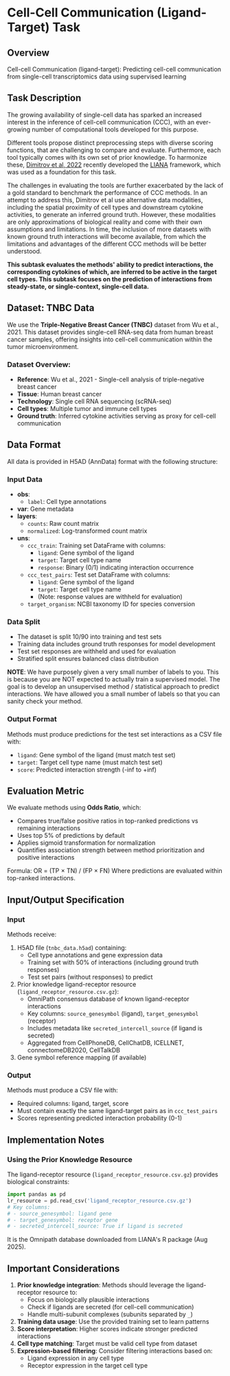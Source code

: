 # Cell-Cell Communication (Ligand-Target) Task

## Overview
Cell-cell Communication (ligand-target): Predicting cell-cell communication from single-cell transcriptomics data using supervised learning

## Task Description
The growing availability of single-cell data has sparked an increased interest in the inference of cell-cell communication (CCC), with an ever-growing number of computational tools developed for this purpose.

Different tools propose distinct preprocessing steps with diverse scoring functions, that are challenging to compare and evaluate. Furthermore, each tool typically comes with its own set of prior knowledge. To harmonize these, [Dimitrov et al, 2022](https://openproblems.bio/bibliography#dimitrov2022comparison) recently developed the [LIANA](https://github.com/saezlab/liana) framework, which was used as a foundation for this task.

The challenges in evaluating the tools are further exacerbated by the lack of a gold standard to benchmark the performance of CCC methods. In an attempt to address this, Dimitrov et al use alternative data modalities, including the spatial proximity of cell types and downstream cytokine activities, to generate an inferred ground truth. However, these modalities are only approximations of biological reality and come with their own assumptions and limitations. In time, the inclusion of more datasets with known ground truth interactions will become available, from which the limitations and advantages of the different CCC methods will be better understood.

**This subtask evaluates the methods' ability to predict interactions, the corresponding cytokines of which, are inferred to be active in the target cell types. This subtask focuses on the prediction of interactions from steady-state, or single-context, single-cell data.**

## Dataset: TNBC Data
We use the **Triple-Negative Breast Cancer (TNBC)** dataset from Wu et al., 2021. This dataset provides single-cell RNA-seq data from human breast cancer samples, offering insights into cell-cell communication within the tumor microenvironment.

### Dataset Overview:
- **Reference**: Wu et al., 2021 - Single-cell analysis of triple-negative breast cancer
- **Tissue**: Human breast cancer
- **Technology**: Single cell RNA sequencing (scRNA-seq)
- **Cell types**: Multiple tumor and immune cell types
- **Ground truth**: Inferred cytokine activities serving as proxy for cell-cell communication

## Data Format
All data is provided in H5AD (AnnData) format with the following structure:

### Input Data
- **obs**:
  - `label`: Cell type annotations
- **var**: Gene metadata
- **layers**:
  - `counts`: Raw count matrix
  - `normalized`: Log-transformed count matrix
- **uns**:
  - `ccc_train`: Training set DataFrame with columns:
    - `ligand`: Gene symbol of the ligand
    - `target`: Target cell type name
    - `response`: Binary (0/1) indicating interaction occurrence
  - `ccc_test_pairs`: Test set DataFrame with columns:
    - `ligand`: Gene symbol of the ligand
    - `target`: Target cell type name
    - (Note: response values are withheld for evaluation)
  - `target_organism`: NCBI taxonomy ID for species conversion

### Data Split
- The dataset is split 10/90 into training and test sets
- Training data includes ground truth responses for model development
- Test set responses are withheld and used for evaluation
- Stratified split ensures balanced class distribution

**NOTE**: We have purposely given a very small number of labels to you. This is because you are NOT expected to actually train a supervised model. The goal is to develop an unsupervised method / statistical approach to predict interactions. We have allowed you a small number of labels so that you can sanity check your method.

### Output Format
Methods must produce predictions for the test set interactions as a CSV file with:
- `ligand`: Gene symbol of the ligand (must match test set)
- `target`: Target cell type name (must match test set)
- `score`: Predicted interaction strength (-inf to +inf)

## Evaluation Metric
We evaluate methods using **Odds Ratio**, which:
- Compares true/false positive ratios in top-ranked predictions vs remaining interactions
- Uses top 5% of predictions by default
- Applies sigmoid transformation for normalization
- Quantifies association strength between method prioritization and positive interactions

Formula: OR = (TP × TN) / (FP × FN)
Where predictions are evaluated within top-ranked interactions.

## Input/Output Specification

### Input
Methods receive:
1. H5AD file (`tnbc_data.h5ad`) containing:
   - Cell type annotations and gene expression data
   - Training set with 50% of interactions (including ground truth responses)
   - Test set pairs (without responses) to predict
2. Prior knowledge ligand-receptor resource (`ligand_receptor_resource.csv.gz`):
   - OmniPath consensus database of known ligand-receptor interactions
   - Key columns: `source_genesymbol` (ligand), `target_genesymbol` (receptor)
   - Includes metadata like `secreted_intercell_source` (if ligand is secreted)
   - Aggregated from CellPhoneDB, CellChatDB, ICELLNET, connectomeDB2020, CellTalkDB
3. Gene symbol reference mapping (if available)

### Output
Methods must produce a CSV file with:
- Required columns: ligand, target, score
- Must contain exactly the same ligand-target pairs as in `ccc_test_pairs`
- Scores representing predicted interaction probability (0-1)

## Implementation Notes

### Using the Prior Knowledge Resource
The ligand-receptor resource (`ligand_receptor_resource.csv.gz`) provides biological constraints:
```python
import pandas as pd
lr_resource = pd.read_csv('ligand_receptor_resource.csv.gz')
# Key columns:
# - source_genesymbol: ligand gene
# - target_genesymbol: receptor gene  
# - secreted_intercell_source: True if ligand is secreted
```

It is the Omnipath database downloaded from LIANA's R package (Aug 2025).

## Important Considerations
1. **Prior knowledge integration**: Methods should leverage the ligand-receptor resource to:
   - Focus on biologically plausible interactions
   - Check if ligands are secreted (for cell-cell communication)
   - Handle multi-subunit complexes (subunits separated by `_`)
2. **Training data usage**: Use the provided training set to learn patterns
3. **Score interpretation**: Higher scores indicate stronger predicted interactions
4. **Cell type matching**: Target must be valid cell type from dataset
5. **Expression-based filtering**: Consider filtering interactions based on:
   - Ligand expression in any cell type
   - Receptor expression in the target cell type


